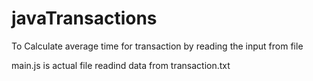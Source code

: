 # javaTransactions
To Calculate average time for transaction by reading the input from file

main.js is actual file
readind data from transaction.txt
